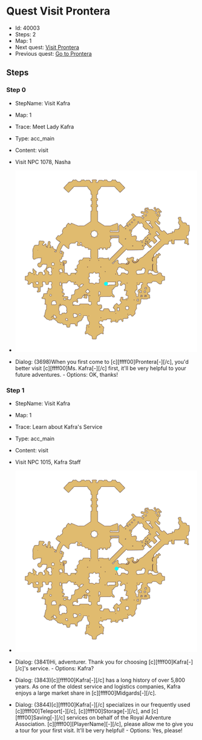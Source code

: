 # Quest Visit Prontera

- Id: 40003
- Steps: 2
- Map: 1
- Next quest: [Visit Prontera](300080068.md)
- Previous quest: [Go to Prontera](40002.md)

## Steps

### Step 0
- StepName:  Visit Kafra
- Map:  1
- Trace:  Meet Lady Kafra
- Type:  acc_main
- Content:  visit
- Visit NPC 1078, Nasha

- ![images/40003_0.png](images/40003_0.png)
- Dialog: (3698)When you first come to [c][ffff00]Prontera[-][/c], you'd better visit [c][ffff00]Ms. Kafra[-][/c] first, it'll be very helpful to your future adventures. - Options: OK, thanks!


### Step 1
- StepName:  Visit Kafra
- Map:  1
- Trace:  Learn about Kafra's Service
- Type:  acc_main
- Content:  visit
- Visit NPC 1015, Kafra Staff

- ![images/40003_1.png](images/40003_1.png)
- Dialog: (3841)Hi, adventurer. Thank you for choosing [c][ffff00]Kafra[-][/c]'s service. - Options: Kafra?
- Dialog: (3843)[c][ffff00]Kafra[-][/c] has a long history of over 5,800 years. As one of the oldest service and logistics companies, Kafra enjoys a large market share in [c][ffff00]Midgards[-][/c].
- Dialog: (3844)[c][ffff00]Kafra[-][/c] specializes in our frequently used [c][ffff00]Teleport[-][/c], [c][ffff00]Storage[-][/c], and [c][ffff00]Saving[-][/c] services on behalf of the Royal Adventure Association. [c][ffff00][PlayerName][-][/c], please allow me to give you a tour for your first visit. It'll be very helpful! - Options: Yes, please!


